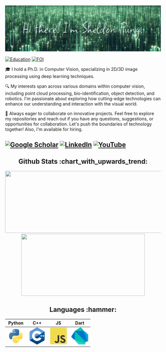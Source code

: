 
<p align="center">
  <a href="https://github.com/DenverCoder1">
    <img src="https://raw.githubusercontent.com/SheldonFung98/SheldonFung98/main/Banner.png" alt="Sheldon Fung" /></a>
</p>

[![Education](https://img.shields.io/badge/Education-Ph.D.-green.svg)](https://github.com/SheldonFung98)
[![FOI](https://img.shields.io/badge/Field-computer%20vision-red.svg)](https://github.com/SheldonFung98)


🎓 I hold a Ph.D. in Computer Vision, specializing in 2D/3D image processing using deep learning techniques.

🔍 My interests span across various domains within computer vision, including point cloud processing, bio-identification, object detection, and robotics. I'm passionate about exploring how cutting-edge technologies can enhance our understanding and interaction with the visual world.

🚀 Always eager to collaborate on innovative projects. Feel free to explore my repositories and reach out if you have any questions, suggestions, or opportunities for collaboration. Let's push the boundaries of technology together! Also, I'm available for hiring.

[![Google Scholar](https://img.shields.io/badge/Google%20Scholar-4285F4?style=for-the-badge&logo=google-scholar&logoColor=white)](https://scholar.google.com/citations?hl=en&user=Zjw1ttsAAAAJ)
[![LinkedIn](https://img.shields.io/badge/linkedin-%230077B5.svg?style=for-the-badge&logo=linkedin&logoColor=white)](https://www.linkedin.com/in/sheldon-fung-576a30288)
[![YouTube](https://img.shields.io/badge/YouTube-%23FF0000.svg?style=for-the-badge&logo=YouTube&logoColor=white)](https://www.youtube.com/channel/UCBrz-FB1Zjg7j16F8yC_wxA)
---


<h2 align="center">
  Github Stats :chart_with_upwards_trend:
</h2>

<p align="center">
  <img width="600" height="200" src="https://github-readme-stats.vercel.app/api?username=SheldonFung98&show_icons=true&theme=gotham&include_all_commits=true">
  <img width="400" height="200" src="https://github-readme-stats.vercel.app/api/top-langs/?username=SheldonFung98&size_weight=0.15&count_weight=0.5&layout=donut&theme=gotham">
</p>

<h2 align="center">
  Languages :hammer:
</h2>

| Python | C++ | JS | Dart |
|----------|----------|----------|-----|
|  <img src="https://github.com/devicons/devicon/blob/master/icons/python/python-original.svg" title="Python"  alt="Python" width="55" height="55"/> |  <img src="https://github.com/devicons/devicon/blob/master/icons/cplusplus/cplusplus-original.svg" title="CPP"  alt="CPP" width="55" height="55"/> |  <img src="https://github.com/devicons/devicon/blob/master/icons/javascript/javascript-original.svg" title="JavaScript" alt="JavaScript" width="55" height="55"/> | <img src="https://github.com/devicons/devicon/blob/master/icons/dart/dart-original.svg" title="Dart" alt="Dart" width="55" height="55"/>|

